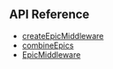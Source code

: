 ## API Reference

* [createEpicMiddleware](createEpicMiddleware.md)
* [combineEpics](combineEpics.md)
* [EpicMiddleware](EpicMiddleware.md)
